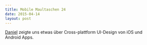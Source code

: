 ```yaml
---
title: Mobile Maultaschen 24
date: 2015-04-14
layout: post
---
```

[Daniel](https://twitter.com/derpixeldan) zeigte uns etwas über Cross-plattform UI-Design von iOS und Android Apps.